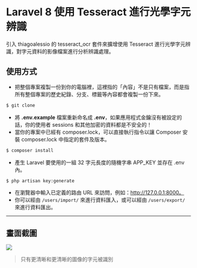 # Laravel 8 使用 Tesseract 進行光學字元辨識

引入 thiagoalessio 的 tesseract_ocr 套件來擴增使用 Tesseract 進行光學字元辨識，對字元資料的影像檔案進行分析辨識處理。

## 使用方式
- 把整個專案複製一份到你的電腦裡，這裡指的「內容」不是只有檔案，而是指所有整個專案的歷史紀錄、分支、標籤等內容都會複製一份下來。
```sh
$ git clone
```
- 將 __.env.example__ 檔案重新命名成 __.env__，如果應用程式金鑰沒有被設定的話，你的使用者 sessions 和其他加密的資料都是不安全的！
- 當你的專案中已經有 composer.lock，可以直接執行指令以讓 Composer 安裝 composer.lock 中指定的套件及版本。
```sh
$ composer install
```
- 產生 Laravel 要使用的一組 32 字元長度的隨機字串 APP_KEY 並存在 .env 內。
```sh
$ php artisan key:generate
```
- 在瀏覽器中輸入已定義的路由 URL 來訪問，例如：http://127.0.0.1:8000。
- 你可以經由 `/users/import/` 來進行資料匯入，或可以經由 `/users/export/` 來進行資料匯出。

----

## 畫面截圖
![](https://i.imgur.com/MMjPjiR.png)
> 只有更清晰和更清晰的圖像的字元被識別